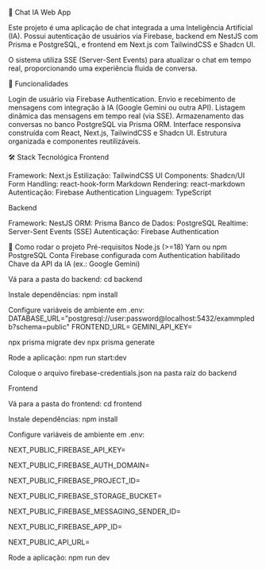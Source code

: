 📡 Chat IA Web App

Este projeto é uma aplicação de chat integrada a uma Inteligência Artificial (IA). Possui autenticação de usuários via Firebase, backend em NestJS com Prisma e PostgreSQL, e frontend em Next.js com TailwindCSS e Shadcn UI.

O sistema utiliza SSE (Server-Sent Events) para atualizar o chat em tempo real, proporcionando uma experiência fluida de conversa.

🎯 Funcionalidades

Login de usuário via Firebase Authentication.
Envio e recebimento de mensagens com integração à IA (Google Gemini ou outra API).
Listagem dinâmica das mensagens em tempo real (via SSE).
Armazenamento das conversas no banco PostgreSQL via Prisma ORM.
Interface responsiva construída com React, Next.js, TailwindCSS e Shadcn UI.
Estrutura organizada e componentes reutilizáveis.

🛠 Stack Tecnológica
Frontend

Framework: Next.js
Estilização: TailwindCSS
UI Components: Shadcn/UI
Form Handling: react-hook-form
Markdown Rendering: react-markdown
Autenticação: Firebase Authentication
Linguagem: TypeScript

Backend

Framework: NestJS
ORM: Prisma
Banco de Dados: PostgreSQL
Realtime: Server-Sent Events (SSE)
Autenticação: Firebase Authentication

🚀 Como rodar o projeto
Pré-requisitos
Node.js (>=18)
Yarn ou npm
PostgreSQL
Conta Firebase configurada com Authentication habilitado
Chave da API da IA (ex.: Google Gemini)

Vá para a pasta do backend:
cd backend

Instale dependências:
npm install

Configure variáveis de ambiente em .env:
DATABASE_URL="postgresql://user:password@localhost:5432/exammpledb?schema=public"
FRONTEND_URL=
GEMINI_API_KEY=

npx prisma migrate dev
npx prisma generate

Rode a aplicação:
npm run start:dev

Coloque o arquivo firebase-credentials.json na pasta raiz do backend

Frontend

Vá para a pasta do frontend:
cd frontend

Instale dependências:
npm install

Configure variáveis de ambiente em .env:

NEXT_PUBLIC_FIREBASE_API_KEY=

NEXT_PUBLIC_FIREBASE_AUTH_DOMAIN=

NEXT_PUBLIC_FIREBASE_PROJECT_ID=

NEXT_PUBLIC_FIREBASE_STORAGE_BUCKET=

NEXT_PUBLIC_FIREBASE_MESSAGING_SENDER_ID=

NEXT_PUBLIC_FIREBASE_APP_ID=

NEXT_PUBLIC_API_URL=

Rode a aplicação:
npm run dev
